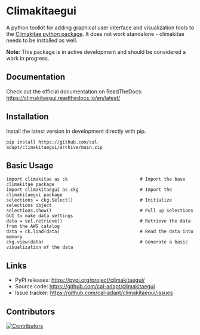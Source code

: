 Climakitaegui
=============
A python toolkit for adding graphical user interface and visualization tools to the [Climakitae python package](https://github.com/cal-adapt/climakitae). It does not work standalone - climakitae needs to be installed as well.

**Note:** This package is in active development and should be considered a work in progress. 

Documentation
-------------
Check out the official documentation on ReadTheDocs: https://climakitaegui.readthedocs.io/en/latest/ 

Installation
------------

Install the latest version in development directly with pip.

```
pip install https://github.com/cal-adapt/climakitaegui/archive/main.zip
```

Basic Usage
-----------

```
import climakitae as ck                           # Import the base climakitae package
import climakitaegui as ckg                       # Import the climakitaegui package
selections = ckg.Select()                         # Initialize selections object
selections.show()                                 # Pull up selections GUI to make data settings
data = sel.retrieve()                             # Retrieve the data from the AWS catalog
data = ck.load(data)                              # Read the data into memory
ckg.view(data)                                    # Generate a basic visualization of the data
```

Links
-----
* PyPI releases: https://pypi.org/project/climakitaegui/
* Source code: https://github.com/cal-adapt/climakitaegui
* Issue tracker: https://github.com/cal-adapt/climakitaegui/issues

Contributors
------------
[![Contributors](https://contrib.rocks/image?repo=cal-adapt/climakitaegui)](https://github.com/cal-adapt/climakitaegui/graphs/contributors)

